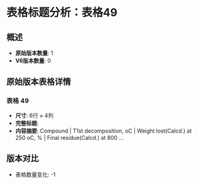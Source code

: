 # 表格标题分析：表格49

## 概述
- **原始版本数量**: 1
- **V6版本数量**: 0

## 原始版本表格详情

### 表格 49
- **尺寸**: 6行 × 4列
- **完整标题**: 
- **内容摘要**: Compound | T1st decomposition, oC | Weight lost(Calcd.) at 250 oC, % | Final residue(Calcd.) at 800 ...

## 版本对比

- 表格数量变化: -1